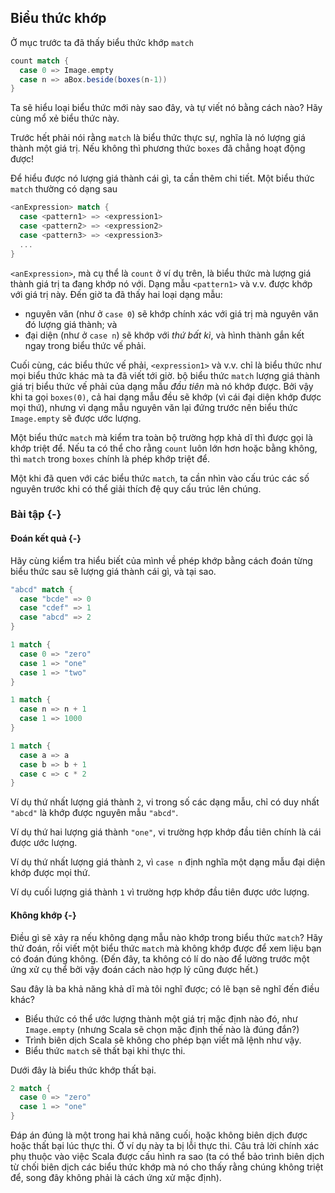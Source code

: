 ## Biểu thức khớp

Ở mục trước ta đã thấy biểu thức khớp `match` 

```scala
count match {
  case 0 => Image.empty
  case n => aBox.beside(boxes(n-1))
}
```

Ta sẽ hiểu loại biểu thức mới này sao đây, 
và tự viết nó bằng cách nào?
Hãy cùng mổ xẻ biểu thức này.

Trước hết phải nói rằng `match` là biểu thức thực sự, 
nghĩa là nó lượng giá thành một giá trị.
Nếu không thì phương thức `boxes` đã chẳng hoạt động được!

Để hiểu được nó lượng giá thành cái gì, ta cần thêm chi tiết. 
Một biểu thức `match` thường có dạng sau

```scala
<anExpression> match {
  case <pattern1> => <expression1>
  case <pattern2> => <expression2>
  case <pattern3> => <expression3>
  ...
}
```

`<anExpression>`, mà cụ thể là `count` ở ví dụ trên, là biểu thức mà lượng giá thành giá trị ta đang khớp nó với.
Dạng mẫu `<pattern1>` và v.v. được khớp với giá trị này.
Đến giờ ta đã thấy hai loại dạng mẫu:

 - nguyên văn (như ở `case 0`) sẽ khớp chính xác với giá trị mà nguyên văn đó lượng giá thành; và
 - đại diện (như ở `case n`) sẽ khớp với *thứ bất kì*, và hình thành gắn kết ngay trong biểu thức vế phải.

Cuối cùng, các biểu thức vế phải, `<expression1>` và v.v. chỉ là biểu thức như mọi biểu thức khác mà ta đã viết tới giờ.
bộ biểu thức `match` lượng giá thành giá trị biểu thức vế phải của dạng mẫu *đầu tiên* mà nó khớp được.
Bởi vậy khi ta gọi `boxes(0)`, cả hai dạng mẫu đều sẽ khớp (vì cái đại diện khớp được mọi thứ), nhưng vì dạng mẫu nguyên văn lại đứng trước nên biểu thức `Image.empty` sẽ được ước lượng.

Một biểu thức `match` mà kiểm tra toàn bộ trường hợp khả dĩ thì được gọi là khớp triệt để.
Nếu ta có thể cho rằng `count` luôn lớn hơn hoặc bằng không, thì `match` trong `boxes` chính là phép khớp triệt để.

Một khi đã quen với các biểu thức `match`, ta cần nhìn vào cấu trúc các số nguyên trước khi có thể giải thích đệ quy cấu trúc lên chúng.


### Bài tập {-}

#### Đoán kết quả {-}

Hãy cùng kiểm tra hiểu biết của mình về phép khớp bằng cách đoán từng biểu thức sau sẽ lượng giá thành cái gì, và tại sao.

```scala mdoc:silent
"abcd" match {
  case "bcde" => 0
  case "cdef" => 1
  case "abcd" => 2
}
```

```scala mdoc:fail:silent
1 match {
  case 0 => "zero"
  case 1 => "one"
  case 1 => "two"
}
```

```scala mdoc:fail:silent
1 match {
  case n => n + 1
  case 1 => 1000
}
```

```scala mdoc:fail:silent
1 match {
  case a => a
  case b => b + 1
  case c => c * 2
}
```

<div class="solution">

Ví dụ thứ nhất lượng giá thành `2`, vi trong số các dạng mẫu, chỉ có duy nhất `"abcd"` là khớp được nguyên mẫu `"abcd"`.

Ví dụ thứ hai lượng giá thành `"one"`, vi trường hợp khớp đầu tiên chính là cái được ước lượng.

Ví dụ thứ nhất lượng giá thành `2`, vì `case n` định nghĩa một dạng mẫu đại diện khớp được mọi thứ.

Ví dụ cuối lượng giá thành `1` vì trường hợp khớp đầu tiên được ước lượng.
</div>

#### Không khớp {-}

Điều gì sẽ xảy ra nếu không dạng mẫu nào khớp trong biểu thức `match`?
Hãy thử đoán, rồi viết một biểu thức `match` mà không khớp được để xem liệu bạn có đoán đúng không.
(Đến đây, ta không có lí do nào để lường trước một ứng xử cụ thể bởi vậy đoán cách nào hợp lý cũng được hết.)

<div class="solution">
Sau đây là ba khả năng khả dĩ mà tôi nghĩ được; có lẽ bạn sẽ nghĩ đến điều khác?

 - Biểu thức có thể ước lượng thành một giá trị mặc định nào đó, như `Image.empty` (nhưng Scala sẽ chọn mặc định thế nào là đúng đắn?)
 - Trình biên dịch Scala sẽ không cho phép bạn viết mã lệnh như vậy.
 - Biểu thức `match` sẽ thất bại khi thực thi.

Dưới đây là biểu thức khớp thất bại.

```scala mdoc:crash
2 match {
  case 0 => "zero"
  case 1 => "one"
}
```

Đáp án đúng là một trong hai khả năng cuối, hoặc không biên dịch được hoặc thất bại lúc thực thi.
Ở ví dụ này ta bị lỗi thực thi. 
Câu trả lời chính xác phụ thuộc vào việc Scala được cấu hình ra sao (ta có thể bảo trình biên dịch từ chối biên dịch các biểu thức khớp mà nó cho thấy rằng chúng không triệt để, song đây không phải là cách ứng xử mặc định).
</div>
